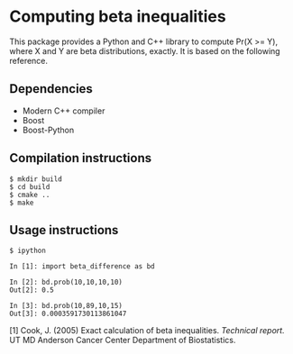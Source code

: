 # Computing beta inequalities

This package provides a Python and C++ library to compute Pr(X >= Y), where X and Y are beta distributions, exactly.
It is based on the following reference.

## Dependencies

* Modern C++ compiler
* Boost
* Boost-Python

## Compilation instructions

```
$ mkdir build
$ cd build
$ cmake ..
$ make
```

## Usage instructions

```
$ ipython

In [1]: import beta_difference as bd

In [2]: bd.prob(10,10,10,10)
Out[2]: 0.5

In [3]: bd.prob(10,89,10,15)
Out[3]: 0.0003591730113861047
```

[1] Cook, J. (2005) Exact calculation of beta inequalities. *Technical report.* UT MD Anderson Cancer Center Department of Biostatistics.
